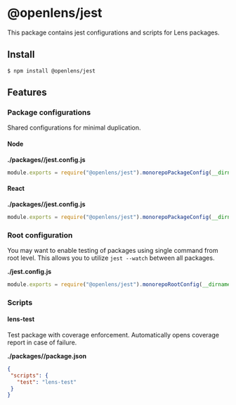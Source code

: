 # @openlens/jest

This package contains jest configurations and scripts for Lens packages.

## Install

```
$ npm install @openlens/jest
```

## Features

### Package configurations
Shared configurations for minimal duplication.

#### Node

**./packages/<any-package>/jest.config.js**
```javascript
module.exports = require("@openlens/jest").monorepoPackageConfig(__dirname).configForNode;
```

#### React

**./packages/<any-package>/jest.config.js**
```javascript
module.exports = require("@openlens/jest").monorepoPackageConfig(__dirname).configForReact;
```

### Root configuration
You may want to enable testing of packages using single command from root level. This allows you to utilize `jest --watch` between all packages.


**./jest.config.js**
```javascript
module.exports = require("@openlens/jest").monorepoRootConfig(__dirname);
```

### Scripts

#### lens-test
Test package with coverage enforcement. Automatically opens coverage report in case of failure.

**./packages/<any-package>/package.json**
```json
{
 "scripts": {
   "test": "lens-test"
 }         
}
```




